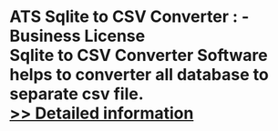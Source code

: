 # ATS Sqlite to CSV Converter : - Business License<br />Sqlite to CSV Converter Software helps to converter all database to separate csv file.<br />[>> Detailed information](https://secure.shareit.com/shareit/product.html?productid=300778936&affiliateid=200057808)